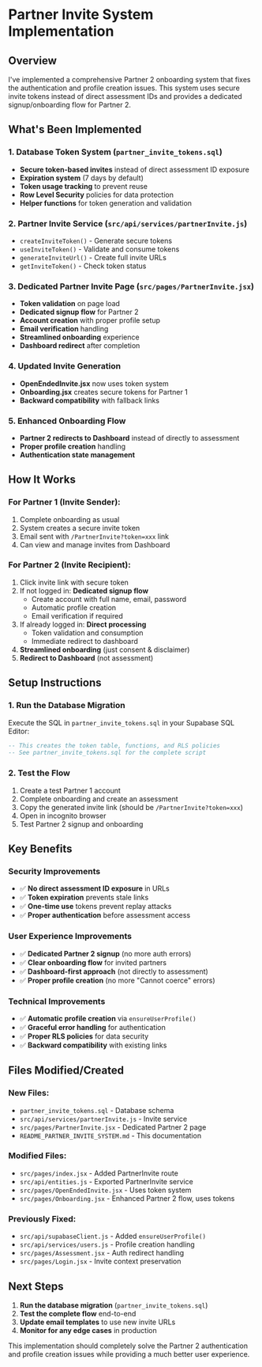 # Partner Invite System Implementation

## Overview

I've implemented a comprehensive Partner 2 onboarding system that fixes the authentication and profile creation issues. This system uses secure invite tokens instead of direct assessment IDs and provides a dedicated signup/onboarding flow for Partner 2.

## What's Been Implemented

### 1. Database Token System (`partner_invite_tokens.sql`)
- **Secure token-based invites** instead of direct assessment ID exposure
- **Expiration system** (7 days by default)
- **Token usage tracking** to prevent reuse
- **Row Level Security** policies for data protection
- **Helper functions** for token generation and validation

### 2. Partner Invite Service (`src/api/services/partnerInvite.js`)
- `createInviteToken()` - Generate secure tokens
- `useInviteToken()` - Validate and consume tokens
- `generateInviteUrl()` - Create full invite URLs
- `getInviteToken()` - Check token status

### 3. Dedicated Partner Invite Page (`src/pages/PartnerInvite.jsx`)
- **Token validation** on page load
- **Dedicated signup flow** for Partner 2
- **Account creation** with proper profile setup
- **Email verification** handling
- **Streamlined onboarding** experience
- **Dashboard redirect** after completion

### 4. Updated Invite Generation
- **OpenEndedInvite.jsx** now uses token system
- **Onboarding.jsx** creates secure tokens for Partner 1
- **Backward compatibility** with fallback links

### 5. Enhanced Onboarding Flow
- **Partner 2 redirects to Dashboard** instead of directly to assessment
- **Proper profile creation** handling
- **Authentication state management**

## How It Works

### For Partner 1 (Invite Sender):
1. Complete onboarding as usual
2. System creates a secure invite token
3. Email sent with `/PartnerInvite?token=xxx` link
4. Can view and manage invites from Dashboard

### For Partner 2 (Invite Recipient):
1. Click invite link with secure token
2. If not logged in: **Dedicated signup flow**
   - Create account with full name, email, password
   - Automatic profile creation
   - Email verification if required
3. If already logged in: **Direct processing**
   - Token validation and consumption
   - Immediate redirect to dashboard
4. **Streamlined onboarding** (just consent & disclaimer)
5. **Redirect to Dashboard** (not assessment)

## Setup Instructions

### 1. Run the Database Migration
Execute the SQL in `partner_invite_tokens.sql` in your Supabase SQL Editor:

```sql
-- This creates the token table, functions, and RLS policies
-- See partner_invite_tokens.sql for the complete script
```

### 2. Test the Flow
1. Create a test Partner 1 account
2. Complete onboarding and create an assessment
3. Copy the generated invite link (should be `/PartnerInvite?token=xxx`)
4. Open in incognito browser
5. Test Partner 2 signup and onboarding

## Key Benefits

### Security Improvements
- ✅ **No direct assessment ID exposure** in URLs
- ✅ **Token expiration** prevents stale links
- ✅ **One-time use** tokens prevent replay attacks
- ✅ **Proper authentication** before assessment access

### User Experience Improvements
- ✅ **Dedicated Partner 2 signup** (no more auth errors)
- ✅ **Clear onboarding flow** for invited partners
- ✅ **Dashboard-first approach** (not directly to assessment)
- ✅ **Proper profile creation** (no more "Cannot coerce" errors)

### Technical Improvements
- ✅ **Automatic profile creation** via `ensureUserProfile()`
- ✅ **Graceful error handling** for authentication
- ✅ **Proper RLS policies** for data security
- ✅ **Backward compatibility** with existing links

## Files Modified/Created

### New Files:
- `partner_invite_tokens.sql` - Database schema
- `src/api/services/partnerInvite.js` - Invite service
- `src/pages/PartnerInvite.jsx` - Dedicated Partner 2 page
- `README_PARTNER_INVITE_SYSTEM.md` - This documentation

### Modified Files:
- `src/pages/index.jsx` - Added PartnerInvite route
- `src/api/entities.js` - Exported PartnerInvite service
- `src/pages/OpenEndedInvite.jsx` - Uses token system
- `src/pages/Onboarding.jsx` - Enhanced Partner 2 flow, uses tokens

### Previously Fixed:
- `src/api/supabaseClient.js` - Added `ensureUserProfile()`
- `src/api/services/users.js` - Profile creation handling
- `src/pages/Assessment.jsx` - Auth redirect handling
- `src/pages/Login.jsx` - Invite context preservation

## Next Steps

1. **Run the database migration** (`partner_invite_tokens.sql`)
2. **Test the complete flow** end-to-end
3. **Update email templates** to use new invite URLs
4. **Monitor for any edge cases** in production

This implementation should completely solve the Partner 2 authentication and profile creation issues while providing a much better user experience.
